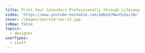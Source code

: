 ```yaml
---
title: Print Your Calendars Professionally through LifeLoop
video: 'https://www.youtube-nocookie.com/embed/MwxFp3aiJAc'
cover: /images/cms/vid-cov-13.jpg
isNew: false
topics:
  - designer
userTypes:
  - staff
---
```

